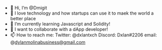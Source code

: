 - 👋 Hi, I’m @Dmigit
- 👀 I love technology and how startups can use it to maek the world a better place
- 🌱 I’m currently learning Javascript and Solidity!
- 💞️ I want to collaborate with a dApp developer!
- 📫 How to reach me: Twitter: @dxlantxch   Discord: Dxlan#2206  email: @dylanmolinabusiness@gmail.com

<!---
Dmigit/Dmigit is a ✨ special ✨ repository because its `README.md` (this file) appears on your GitHub profile.
You can click the Preview link to take a look at your changes.
--->
